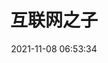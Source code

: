 ---
title: "互联网之子"
date: "2021-11-08 06:53:34"
rating: 5.0
status: "看过"
review: "Aaron离开5年了，而全球网络审查越发严厉，专利流氓层出不穷，自由越行越远。这个世界仍配不上他。——转自b站"
url: "https://movie.douban.com/subject/25785114/"
type: "movie"
year: 2021
isPublic: true
cover: "https://cdn.sa.net/2025/02/09/OsYLw5rnyBV9Mtj.webp"
---